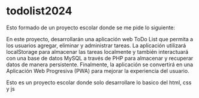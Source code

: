 # todolist2024
Esto formado de un proyecto escolar donde se me pide lo siguiente:

 En este proyecto, desarrollarán una aplicación web ToDo List que permita a los usuarios agregar, eliminar y administrar tareas. La aplicación utilizará localStorage para almacenar las tareas localmente y también interactuará con una base de datos MySQL a través de PHP para almacenar y recuperar datos de manera persistente. Finalmente, la aplicación se convertirá en una Aplicación Web Progresiva (PWA) para mejorar la experiencia del usuario.

 Esto es un proyecto escolar donde solo desarrollare lo basico del html, css y js